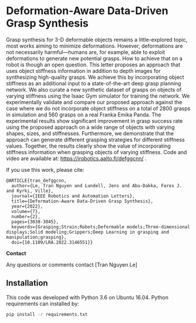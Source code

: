 # Deformation-Aware Data-Driven Grasp Synthesis

Grasp synthesis for 3-D deformable objects remains a little-explored topic, most works aiming to minimize deformations. However, deformations are not necessarily harmful—humans are, for example, able to exploit deformations to generate new potential grasps. How to achieve that on a robot is though an open question. This letter proposes an approach that uses object stiffness information in addition to depth images for synthesizing high-quality grasps. We achieve this by incorporating object stiffness as an additional input to a state-of-the-art deep grasp planning network. We also curate a new synthetic dataset of grasps on objects of varying stiffness using the Isaac Gym simulator for training the network. We experimentally validate and compare our proposed approach against the case where we do not incorporate object stiffness on a total of 2800 grasps in simulation and 560 grasps on a real Franka Emika Panda. The experimental results show significant improvement in grasp success rate using the proposed approach on a wide range of objects with varying shapes, sizes, and stiffnesses. Furthermore, we demonstrate that the approach can generate different grasping strategies for different stiffness values. Together, the results clearly show the value of incorporating stiffness information when grasping objects of varying stiffness. Code and video are available at: https://irobotics.aalto.fi/defggcnn/ .

If you use this work, please cite:

```text
@ARTICLE{tran_defggcnn,
  author={Le, Tran Nguyen and Lundell, Jens and Abu-Dakka, Fares J. and Kyrki, Ville},
  journal={IEEE Robotics and Automation Letters}, 
  title={Deformation-Aware Data-Driven Grasp Synthesis}, 
  year={2022},
  volume={7},
  number={2},
  pages={3038-3045},
  keywords={Grasping;Strain;Robots;Deformable models;Three-dimensional displays;Solid modeling;Grippers;Deep Learning in grasping and manipulation;grasping},
  doi={10.1109/LRA.2022.3146551}}

```

**Contact**

Any questions or comments contact [Tran Nguyen Le]

## Installation

This code was developed with Python 3.6 on Ubuntu 16.04.  Python requirements can installed by:

```bash
pip install -r requirements.txt
```

